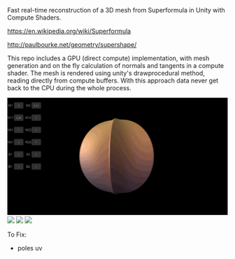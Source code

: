 
Fast real-time reconstruction of a 3D mesh from Superformula in Unity with Compute Shaders.

https://en.wikipedia.org/wiki/Superformula

http://paulbourke.net/geometry/supershape/

This repo includes a GPU (direct compute) implementation, with mesh generation and on the fly calculation of normals and tangents in a compute shader. The mesh is rendered using unity's drawprocedural method, reading directly from compute buffers. With this approach data never get back to the CPU during the whole process.

![](StreamingAssets/gifs/sf3d1.gif)
![](StreamingAssets/gifs/sf3d2.gif)
![](StreamingAssets/gifs/sf3d3.gif)
![](StreamingAssets/gifs/sf3d5.gif)

To Fix:
- poles uv
